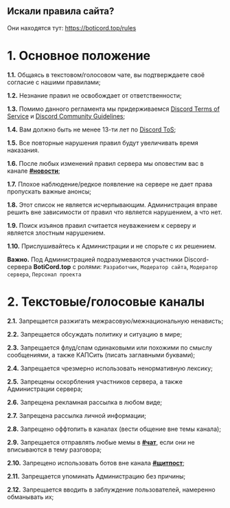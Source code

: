 ## Искали правила сайта?
Они находятся тут: https://boticord.top/rules

# 1. Основное положение

**1.1.** Общаясь в текстовом/голосовом чате, вы подтверждаете своё согласие с нашими правилами;

**1.2.** Незнание правил не освобождает от ответственности;

**1.3.** Помимо данного регламента мы придерживаемся [Discord Terms of Service](https://discord.com/terms) и [Discord Community Guidelines](https://discord.com/guidelines);

**1.4.** Вам должно быть не менее 13-ти лет по [Discord ToS](https://discord.com/terms);

**1.5.** Все повторные нарушения правил будут увеличивать время наказания.

**1.6.** После любых изменений правил сервера мы оповестим вас в канале **[#новости](https://ptb.discord.com/channels/722424773233213460/722427023405875200)**;

**1.7.** Плохое наблюдение/редкое появление на сервере не дает права пропускать важные анонсы;

**1.8.** Этот список не является исчерпывающим. Администрация вправе решить вне зависимости от правил что является нарушением, а что нет.

**1.9.** Поиск изъянов правил считается неуважением к серверу и является злостным нарушением.

**1.10.** Прислушивайтесь к Администрации и не спорьте с их решением.

**Важно.** Под Администрацией подразумеваются участники Discord-сервера **BotiCord.top** с ролями: `Разработчик`, `Модератор сайта`, `Модератор сервера`, `Персонал проекта`

# 2. Текстовые/голосовые каналы

**2.1.** Запрещается разжигать межрасовую/межнациональную ненависть;

**2.2.** Запрещается обсуждать политику и ситуацию в мире;

**2.3.** Запрещается флуд/спам одинаковыми или похожими по смыслу сообщениями, а также КАПСить (писать заглавными буквами);

**2.4.** Запрещается чрезмерно использовать ненормативную лексику;

**2.5.** Запрещены оскорбления участников сервера, а также Администрации сервера;

**2.6.** Запрещена рекламная рассылка в любом виде;

**2.7.** Запрещена рассылка личной информации;

**2.8.** Запрещено оффтопить в каналах (вести общение вне темы канала);

**2.9.** Запрещается отправлять любые мемы в **[#чат](https://ptb.discord.com/channels/722424773233213460/722427205740658730)**, если они не вписываются в тему разговора;

**2.10.** Запрещено использовать ботов вне канала **[#щитпост](https://ptb.discord.com/channels/722424773233213460/762570906735214612)**;

**2.11.** Запрещается упоминать Администрацию без причины;

**2.12.** Запрещается вводить в заблуждение пользователей, намеренно обманывать их;
